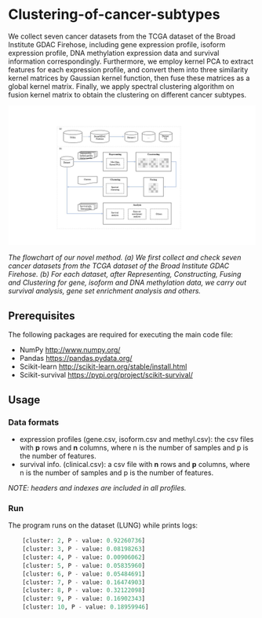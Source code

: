 # Clustering-of-cancer-subtypes

We collect seven cancer datasets from the TCGA dataset of the Broad Institute GDAC Firehose, including gene expression profile, isoform expression profile, DNA methylation expression data and survival information correspondingly. Furthermore, we employ kernel PCA to extract features for each expression profile, and convert them into three similarity kernel matrices by Gaussian kernel function, then fuse these matrices as a global kernel matrix. Finally, we apply spectral clustering algorithm on fusion kernel matrix to obtain the clustering on different cancer subtypes.

![flowchart](./imgs/flowchart.jpg)

*The flowchart of our novel method. (a) We first collect and check seven cancer datasets from the TCGA dataset of the Broad Institute GDAC Firehose. (b) For each dataset, after Representing, Constructing, Fusing and Clustering for gene, isoform and DNA methylation data, we carry out survival analysis, gene set enrichment analysis and others.*

## Prerequisites

The following packages are required for executing the main code file: 

* NumPy http://www.numpy.org/
* Pandas https://pandas.pydata.org/
* Scikit-learn http://scikit-learn.org/stable/install.html
* Scikit-survival https://pypi.org/project/scikit-survival/

## Usage

### Data formats

* expression profiles (gene.csv, isoform.csv and methyl.csv): the csv files with **p** rows and **n** columns, where n is the number of samples and p is the number of features.
* survival info. (clinical.csv): a csv file with **n** rows and **p** columns, where n is the number of samples and p is the number of features.

*NOTE: headers and indexes are included in all profiles.*

### Run

The program runs on the dataset (LUNG) while prints logs: 

```python
    [cluster: 2, P - value: 0.92260736]
    [cluster: 3, P - value: 0.08198263]
    [cluster: 4, P - value: 0.00906062]
    [cluster: 5, P - value: 0.05835960]
    [cluster: 6, P - value: 0.05484691]
    [cluster: 7, P - value: 0.16474903]
    [cluster: 8, P - value: 0.32122098]
    [cluster: 9, P - value: 0.16902343]
    [cluster: 10, P - value: 0.18959946]
```
